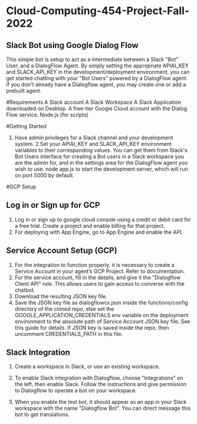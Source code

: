 # Cloud-Computing-454-Project-Fall-2022

## Slack Bot using Google Dialog Flow

This simple bot is setup to act as a intermediate between a Slack "Bot" User, and a DialogFlow Agent. By simply setting the appropriate APIAI_KEY and SLACK_API_KEY in the development/deployment environment, you can get started chatting with your "Bot Users" powered by a DialogFlow agent.  If you don't already have a Dialogflow agent, you may create one or add a prebuilt agent.

#Requirements
A Slack account
A Slack Workspace
A Slack Application downloaded on Desktop. 
A free-tier Google Cloud account with the Dialog Flow service. 
Node.js (for scripts) 

#Getting Started

1. Have admin privileges for a Slack channel and your development system.
2.Set your APIAI_KEY and SLACK_API_KEY environment variables to their corresponding values. You can get them from Slack's Bot Users interface for creating a Bot users in a Slack workspace you are the admin for, and in the settings area for the DialogFlow agent you wish to use.
node app.js to start the development server, which will run on port 5000 by default. 

#GCP Setup
## Log in or Sign up for GCP
1. Log in or sign up to google cloud console using a credit or debit card for a free trial. Create a project and enable billing for that project.
2. For deploying with App Engine, go to App Engine and enable the API. 

## Service Account Setup (GCP)
1. For the integration to function properly, it is necessary to create a Service Account in your agent’s GCP Project. Refer to documentation. 
2. For the service account, fill in the details, and give it the "Dialogflow Client API" role. This allows users to gain access to converse with the chatbot. 
3. Download the resulting JSON key file.
4. Save the JSON key file as dialogflowcx.json inside the functions/config directory of the cloned repo, else set the GOOGLE_APPLICATION_CREDENTIALS env variable on the deployment environment to the absolute path of Service Account JSON key file. See this guide for details. If JSON key is saved inside the repo, then uncomment CREDENTIALS_PATH in this file.

## Slack Integration
1. Create a workspace in Slack, or use an existing workspace.

2. To enable Slack integration with Dialogflow, choose "Integrations" on the left, then enable Slack. Follow the instructions and give permission to Dialogflow to operate a bot on your workspace.

3. When you enable the test bot, it should appear as an app in your Slack workspace with the name "Dialogflow Bot". You can direct message this bot to get translations.
